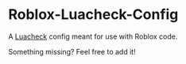 # Roblox-Luacheck-Config

A [Luacheck](https://github.com/mpeterv/luacheck) config meant for use with Roblox code.

Something missing? Feel free to add it!
